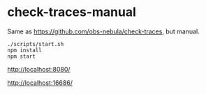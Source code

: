 # check-traces-manual
Same as https://github.com/obs-nebula/check-traces, but manual.



```
./scripts/start.sh
npm install
npm start
```

[http://localhost:8080/](http://localhost:8080)

[http://localhost:16686/](http://localhost:16686)